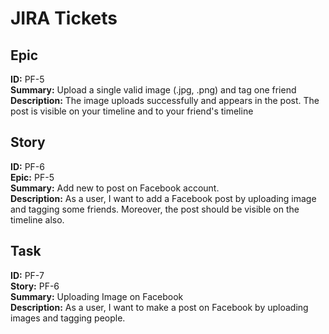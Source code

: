 # JIRA Tickets

## Epic
**ID:** PF-5 <br>
**Summary:** Upload a single valid image (.jpg, .png) and tag one friend <br>
**Description:** The image uploads successfully and appears in the post. The post is visible on your timeline and to your friend's timeline

## Story
**ID:** PF-6 <br>
**Epic:** PF-5 <br> 
**Summary:** Add new to post on Facebook account. <br>
**Description:** As a user, I want to add a Facebook post by uploading image and tagging some friends. Moreover, the post should be visible on the timeline also. 

## Task
**ID:** PF-7 <br>
**Story:** PF-6 <br>
**Summary:** Uploading Image on Facebook <br>
**Description:** As a user, I want to make a post on Facebook by uploading images and tagging people.
